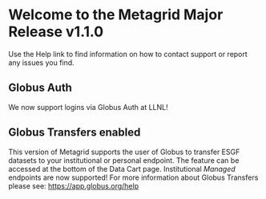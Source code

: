 # Welcome to the Metagrid Major Release v1.1.0

Use the Help link to find information on how to contact support or report any issues you find.

## Globus Auth

We now support logins via Globus Auth at LLNL!

## Globus Transfers enabled

This version of Metagrid supports the user of Globus to transfer ESGF datasets to your institutional or personal endpoint. The feature can be accessed at the bottom of the Data Cart page. Institutional _Managed_ endpoints are now supported!
For more information about Globus Transfers please see: https://app.globus.org/help

